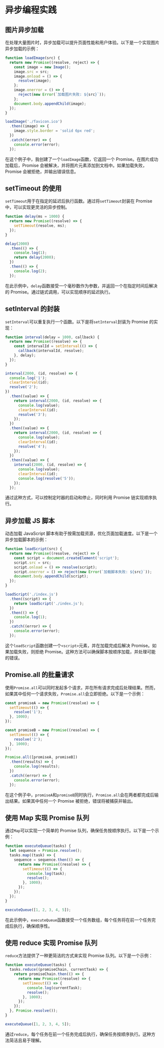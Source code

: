 # 异步编程实践

## 图片异步加载

在处理大量图片时，异步加载可以提升页面性能和用户体验。以下是一个实现图片异步加载的示例：

```javascript
function loadImage(src) {
  return new Promise((resolve, reject) => {
    const image = new Image();
    image.src = src;
    image.onload = () => {
      resolve(image);
    };
    image.onerror = () => {
      reject(new Error(`加载图片失败: ${src}`));
    };
    document.body.appendChild(image);
  });
}

loadImage('./favicon.ico')
  .then((image) => {
    image.style.border = 'solid 6px red';
  })
  .catch((error) => {
    console.error(error);
  });
```

在这个例子中，我创建了一个`loadImage`函数，它返回一个 Promise。在图片成功加载后，Promise 会被解决，并将图片元素添加到文档中。如果加载失败，Promise 会被拒绝，并输出错误信息。

## setTimeout 的使用

`setTimeout`用于在指定的延迟后执行函数。通过将`setTimeout`封装在 Promise 中，可以实现更灵活的异步控制。

```javascript
function delay(ms = 1000) {
  return new Promise((resolve) => {
    setTimeout(resolve, ms);
  });
}

delay(2000)
  .then(() => {
    console.log(1);
    return delay(2000);
  })
  .then(() => {
    console.log(2);
  });
```

在此示例中，`delay`函数接受一个毫秒数作为参数，并返回一个在指定时间后解决的 Promise。通过链式调用，可以实现顺序的延迟执行。

## setInterval 的封装

`setInterval`可以重复执行一个函数。以下是将`setInterval`封装为 Promise 的实现：

```javascript
function interval(delay = 1000, callback) {
  return new Promise((resolve) => {
    const intervalId = setInterval(() => {
      callback(intervalId, resolve);
    }, delay);
  });
}

interval(2000, (id, resolve) => {
  console.log('1');
  clearInterval(id);
  resolve('2');
})
  .then((value) => {
    return interval(2000, (id, resolve) => {
      console.log(value);
      clearInterval(id);
      resolve('3');
    });
  })
  .then((value) => {
    return interval(2000, (id, resolve) => {
      console.log(value);
      clearInterval(id);
      resolve('4');
    });
  })
  .then((value) => {
    interval(2000, (id, resolve) => {
      console.log(value);
      clearInterval(id);
      console.log(resolve('5'));
    });
  });
```

通过这种方式，可以控制定时器的启动和停止，同时利用 Promise 链实现顺序执行。

## 异步加载 JS 脚本

动态加载 JavaScript 脚本有助于按需加载资源，优化页面加载速度。以下是一个异步加载脚本的示例：

```javascript
function loadScript(src) {
  return new Promise((resolve, reject) => {
    const script = document.createElement('script');
    script.src = src;
    script.onload = () => resolve(script);
    script.onerror = () => reject(new Error(`加载脚本失败: ${src}`));
    document.body.appendChild(script);
  });
}

loadScript('./index.js')
  .then((script) => {
    return loadScript('./index.js');
  })
  .then(() => {
    console.log(1);
  })
  .catch((error) => {
    console.error(error);
  });
```

这个`loadScript`函数创建一个`<script>`元素，并在加载完成后解决 Promise。如果加载失败，则拒绝 Promise。这种方法可以确保脚本按顺序加载，并处理可能的错误。

## Promise.all 的批量请求

使用`Promise.all`可以同时发起多个请求，并在所有请求完成后处理结果。然而，如果其中任何一个请求失败，`Promise.all`会立即拒绝。以下是一个示例：

```javascript
const promiseA = new Promise((resolve) => {
  setTimeout(() => {
    resolve('1');
  }, 1000);
});

const promiseB = new Promise((resolve) => {
  setTimeout(() => {
    resolve('2');
  }, 1000);
});

Promise.all([promiseA, promiseB])
  .then((results) => {
    console.log(results);
  })
  .catch((error) => {
    console.error(error);
  });
```

在这个例子中，`promiseA`和`promiseB`同时执行，`Promise.all`会在两者都完成后输出结果。如果其中任何一个 Promise 被拒绝，错误将被捕获并输出。

## 使用 Map 实现 Promise 队列

通过`Map`可以实现一个简单的 Promise 队列，确保任务按顺序执行。以下是一个示例：

```javascript
function executeQueue(tasks) {
  let sequence = Promise.resolve();
  tasks.map((task) => {
    sequence = sequence.then(() => {
      return new Promise((resolve) => {
        setTimeout(() => {
          console.log(task);
          resolve();
        }, 1000);
      });
    });
  });
}

executeQueue([1, 2, 3, 4, 5]);
```

在此示例中，`executeQueue`函数接受一个任务数组，每个任务将在前一个任务完成后执行，确保顺序性。

## 使用 reduce 实现 Promise 队列

`reduce`方法提供了一种更简洁的方式来实现 Promise 队列。以下是一个示例：

```javascript
function executeQueue(tasks) {
  tasks.reduce((promiseChain, currentTask) => {
    return promiseChain.then(() => {
      return new Promise((resolve) => {
        setTimeout(() => {
          console.log(currentTask);
          resolve();
        }, 1000);
      });
    });
  }, Promise.resolve());
}

executeQueue([1, 2, 3, 4, 5]);
```

通过`reduce`，每个任务在前一个任务完成后执行，确保任务按顺序执行。这种方法简洁且易于理解。
